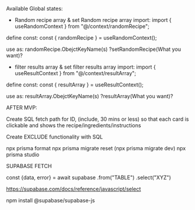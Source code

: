 Available Global states:

- Random recipe array & set Random recipe array
  import:
  import { useRandomContext } from "@/context/randomRecipe";

define const:
const { randomRecipe } = useRandomContext();

use as:
randomRecipe.ObejctKeyName(s)
?setRandomRecipe(What you want)?

- filter results array & set filter results array
  import:
  import { useResultContext } from "@/context/resultArray";

define const:
const { resultArray } = useResultContext();

use as:
resultArray.ObejctKeyName(s)
?resultArray(What you want)?

AFTER MVP:

Create SQL fetch path for ID, (include, 30 mins or less) so that each card is clickable and shows the recipe/ingredients/instructions

Create EXCLUDE functionality with SQL

npx prisma format
npx prisma migrate reset (npx prisma migrate dev)
npx prisma studio

SUPABASE FETCH

const {data, error} = await supabase
.from("TABLE")
.select("XYZ")

https://supabase.com/docs/reference/javascript/select

npm install @supabase/supabase-js
